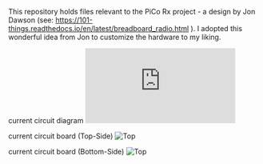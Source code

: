 This repository holds files relevant to the PiCo Rx project - a design by Jon Dawson 
(see: https://101-things.readthedocs.io/en/latest/breadboard_radio.html ).
I adopted this wonderful idea from Jon to customize the hardware to my liking.

current circuit diagram
![diagram](https://github.com/Feinmechaniker/pico-sdr/blob/master/01_sheet/PICO_SDR.sch.pdf)

current circuit board (Top-Side)
![Top](https://github.com/Feinmechaniker/pico-sdr/tree/master/00_doc/LP_Top.png)

current circuit board (Bottom-Side)
![Top](https://github.com/Feinmechaniker/pico-sdr/tree/master/00_doc/LP_Bottom.png)
